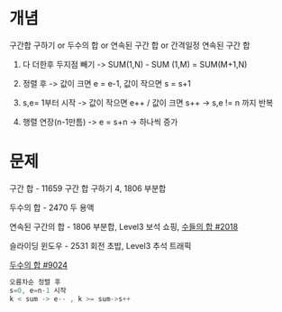 # 개념

구간합 구하기 or 두수의 합 or 연속된 구간 합 or 간격일정 연속된 구간 합

1. 다 더한후 두지점 빼기 -> SUM(1,N) - SUM (1,M) = SUM(M+1,N)

2. 정렬 후 -> 값이 크면 e = e-1, 값이 작으면 s = s+1

3. s,e= 1부터 시작 -> 값이 작으면 e++  /  값이 크면 s++ -> s,e != n 까지 반복
4. 행렬 연장(n-1만틈) -> e = s+n  -> 하나씩 증가

# 문제

구간 합 - 11659 구간 합 구하기 4, 1806 부분합

두수의 합 - 2470 두 용액

연속된 구간의 합 - 1806 부분합, Level3 보석 쇼핑, [수들의 합 #2018](https://www.acmicpc.net/problem/2018) 

슬라이딩 윈도우 - 2531 회전 초밥, Level3 추석 트래픽

[두수의 합 #9024](https://www.acmicpc.net/problem/9024) 

```java
오름차순 정렬 후
s=0, e=n-1 시작
k < sum -> e-- , k >= sum->s++ 
```

